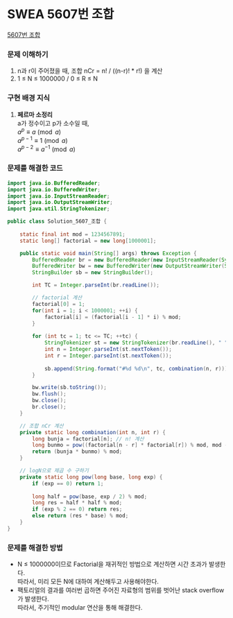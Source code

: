 # SWEA 5607번 조합
[5607번 조합](https://swexpertacademy.com/main/code/problem/problemDetail.do?contestProbId=AWXGKdbqczEDFAUo&categoryId=AWXGKdbqczEDFAUo&categoryType=CODE&problemTitle=%EC%A1%B0%ED%95%A9&orderBy=FIRST_REG_DATETIME&selectCodeLang=ALL&select-1=&pageSize=10&pageIndex=1&&&&&&&&&)

### 문제 이해하기
1. n과 r이 주어졌을 때, 조합 nCr = n! / ((n-r)! * r!) 을 계산
2. 1 ≤ N ≤ 1000000 / 0 ≤ R ≤ N

### 구현 배경 지식
1. **페르마 소정리**</br>
  a가 정수이고 p가 소수일 때, </br>
  $a^p \equiv a\pmod a$ </br>
  $a^{p-1} \equiv 1\pmod a$ </br>
  $a^{p-2} \equiv a^{-1}\pmod a$ </br>

### 문제를 해결한 코드
```java
import java.io.BufferedReader;
import java.io.BufferedWriter;
import java.io.InputStreamReader;
import java.io.OutputStreamWriter;
import java.util.StringTokenizer;

public class Solution_5607_조합 {
	
	static final int mod = 1234567891;
	static long[] factorial = new long[1000001];

	public static void main(String[] args) throws Exception {
		BufferedReader br = new BufferedReader(new InputStreamReader(System.in));
		BufferedWriter bw = new BufferedWriter(new OutputStreamWriter(System.out));
		StringBuilder sb = new StringBuilder();

		int TC = Integer.parseInt(br.readLine());

		// factorial 계산
		factorial[0] = 1;
		for(int i = 1; i < 1000001; ++i) {
			factorial[i] = (factorial[i - 1] * i) % mod;
		}
		
		for (int tc = 1; tc <= TC; ++tc) {
			StringTokenizer st = new StringTokenizer(br.readLine(), " ");
			int n = Integer.parseInt(st.nextToken());
			int r = Integer.parseInt(st.nextToken());
			
			sb.append(String.format("#%d %d\n", tc, combination(n, r)));
		}

		bw.write(sb.toString());
		bw.flush();
		bw.close();
		br.close();
	}

	// 조합 nCr 계산
	private static long combination(int n, int r) {
		long bunja = factorial[n]; // n! 계산
		long bunmo = pow((factorial[n - r] * factorial[r]) % mod, mod - 2); // ((n-r)! * r!) 계산
		return (bunja * bunmo) % mod;
	}

	// logN으로 제곱 수 구하기
	private static long pow(long base, long exp) {
		if (exp == 0) return 1;
		
		long half = pow(base, exp / 2) % mod;
		long res = half * half % mod;
		if (exp % 2 == 0) return res;
		else return (res * base) % mod;
	}
}

```

### 문제를 해결한 방법
- N ≤ 1000000이므로 Factorial을 재귀적인 방법으로 계산하면 시간 초과가 발생한다. </br>
  따라서, 미리 모든 N에 대하여 계산해두고 사용해야한다.
- 팩토리얼의 결과를 여러번 곱하면 주어진 자료형의 범위를 벗어난 stack overflow가 발생한다. </br>
  따라서, 주기적인 modular 연산을 통해 해결한다.